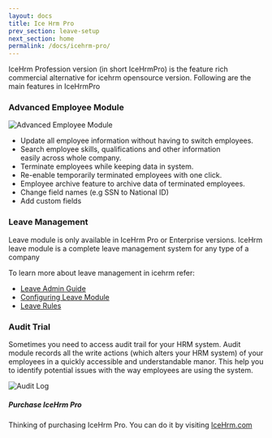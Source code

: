 ```yaml
---
layout: docs
title: Ice Hrm Pro
prev_section: leave-setup
next_section: home
permalink: /docs/icehrm-pro/
---
```


IceHrm Profession version (in short IceHrmPro) is the feature rich commercial alternative for icehrm
opensource version. Following are the main features in IceHrmPro

### Advanced Employee Module

![Advanced Employee Module](https://icehrm.s3.amazonaws.com/images/blog-images/advanced-employee-module.png)

- Update all employee information without having to switch employees.
- Search employee skills, qualifications and other information<br/>easily across whole company.
- Terminate employees while keeping data in system.
- Re-enable temporarily terminated employees with one click.
- Employee archive feature to archive data of terminated employees.
- Change field names (e.g SSN to National ID)
- Add custom fields
    
### Leave Management

Leave module is only available in IceHrm Pro or Enterprise versions. IceHrm leave module is a complete leave management system for any type of a company

To learn more about leave management in icehrm refer:
- [Leave Admin Guide](/docs/leave-admin)
- [Configuring Leave Module](/docs/leave-setup)
- [Leave Rules](/docs/leave-rules)

### Audit Trial

Sometimes you need to access audit trail for your HRM system. Audit module records all the write actions (which alters your HRM system) 
of your employees in a quickly accessible and understandable manor. This help you to identify potential issues with the way employees
are using the system.

![Audit Log](https://icehrm.s3.amazonaws.com/images/blog-images/audit_log.png)


<div class="note info">
  <h5>Purchase IceHrm Pro</h5>
  <p>
  Thinking of purchasing IceHrm Pro. You can do it by visiting <a href="http://icehrm.com/modules.php">IceHrm.com</a>
  </p>
</div>



